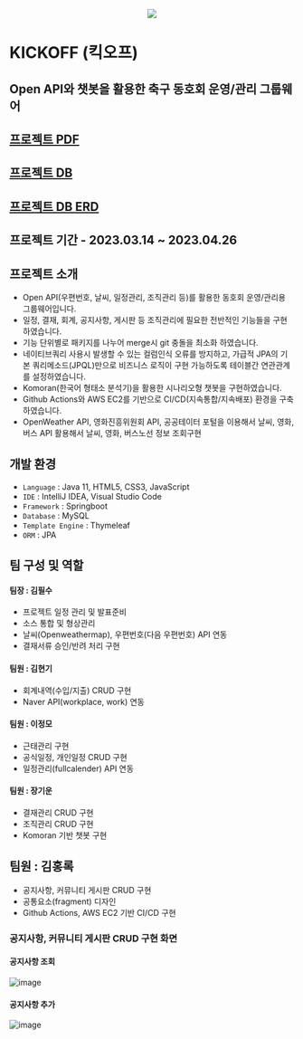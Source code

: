 <p align="center">
  <img src="https://user-images.githubusercontent.com/116870617/231791531-9e7ee801-a462-4b7a-977d-1e56b195e28b.png">
</p>

# KICKOFF (킥오프)
## Open API와 챗봇을 활용한 축구 동호회 운영/관리 그룹웨어 
## [프로젝트 PDF](https://drive.google.com/file/d/1tsOQYQTAA-q8Qb5-PMADED-PYFJHSSGk/view)
## [프로젝트 DB](https://drive.google.com/file/d/1Sq_t-sHVyWNhHz1W7dYdbGJk2qUlsRTR/view)
## [프로젝트 DB ERD](https://drive.google.com/file/d/1JvddvhrdoV1i78wkrrgPDKJa1tq9k7LW/view?usp=share_link)

## 프로젝트 기간 - 2023.03.14 ~ 2023.04.26

## 프로젝트 소개
- Open API(우편번호, 날씨, 일정관리, 조직관리 등)를 활용한 동호회 운영/관리용 그룹웨어입니다.
- 일정, 결재, 회계, 공지사항, 게시판 등 조직관리에 필요한 전반적인 기능들을 구현하였습니다.
- 기능 단위별로 패키지를 나누어 merge시 git 충돌을 최소화 하였습니다. 
- 네이티브쿼리 사용시 발생할 수 있는 컬럼인식 오류를 방지하고, 가급적 JPA의 기본 쿼리메소드(JPQL)만으로 비즈니스 로직이 구현 가능하도록 테이블간 연관관계를 설정하였습니다.
- Komoran(한국어 형태소 분석기)을 활용한 시나리오형 챗봇을 구현하였습니다.
- Github Actions와 AWS EC2를 기반으로 CI/CD(지속통합/지속배포) 환경을 구축하였습니다.
- OpenWeather API, 영화진흥위원회 API, 공공테이터 포털을 이용해서 날씨, 영화, 버스 API 활용해서 날씨, 영화, 버스노선 정보 조회구현

## 개발 환경
- `Language` : Java 11, HTML5, CSS3, JavaScript
- `IDE` : IntelliJ IDEA, Visual Studio Code
- `Framework` : Springboot
- `Database` : MySQL
- `Template Engine` : Thymeleaf 
- `ORM` : JPA <br>

## 팀 구성 및 역할
#### 팀장 : 김필수 <br>
- 프로젝트 일정 관리 및 발표준비
- 소스 통합 및 형상관리
- 날씨(Openweathermap), 우편번호(다음 우편번호) API 연동
- 결재서류 승인/반려 처리 구현 <br>

#### 팀원 : 김현기 <br>
- 회계내역(수입/지출) CRUD 구현
- Naver API(workplace, work) 연동 <br>

#### 팀원 : 이정모 <br>
- 근태관리 구현
- 공식일정, 개인일정 CRUD 구현 
- 일정관리(fullcalender) API 연동 <br>

#### 팀원 : 장기운 <br>
- 결재관리 CRUD 구현
- 조직관리 CRUD 구현
- Komoran 기반 챗봇 구현 <br>

## 팀원 : 김홍록 <br>
- 공지사항, 커뮤니티 게시판 CRUD 구현
- 공통요소(fragment) 디자인
- Github Actions, AWS EC2 기반 CI/CD 구현 <br>

### 공지사항, 커뮤니티 게시판 CRUD 구현 화면<br>
#### 공지사항 조회<br>
![image](https://user-images.githubusercontent.com/116870683/234513684-b7e949bf-f353-4aec-b39e-e4cb9eaace05.png)
#### 공지사항 추가<br>
![image](https://user-images.githubusercontent.com/116870683/234514035-a3eadf6d-4b4f-4ddc-92e0-4324da5225ae.png)




